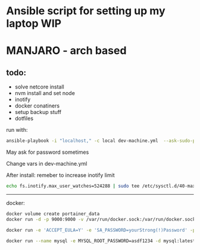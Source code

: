 # Ansible script for setting up my laptop WIP
# MANJARO - arch based
## todo:
  - solve netcore install
  - nvm install and set node
  - inotify
  - docker conatiners
  - setup backup stuff
  - dotfiles

run with:
```bash
ansible-playbook -i "localhost," -c local dev-machine.yml  --ask-sudo-pass
```

May ask for password sometimes

Change vars in dev-machine.yml

After install:
remeber to increase inotify limit
```bash
echo fs.inotify.max_user_watches=524288 | sudo tee /etc/sysctl.d/40-max-user-watches.conf && sudo sysctl --system
```

----------

docker:

```bash
docker volume create portainer_data
docker run -d -p 9000:9000 -v /var/run/docker.sock:/var/run/docker.sock -v portainer_data:/data portainer/portainer
```

```bash
docker run -e 'ACCEPT_EULA=Y' -e 'SA_PASSWORD=yourStrong(!)Password' -p 1433:1433 -d microsoft/mssql-server-linux:latest
```

```bash
docker run --name mysql -e MYSQL_ROOT_PASSWORD=asdf1234 -d mysql:latest
```
